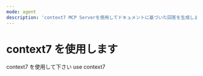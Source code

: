 ```yaml
---
mode: agent
description: 'context7 MCP Serverを使用してドキュメントに基づいた回答を生成します'
---
```


# context7 を使用します

context7 を使用して下さい
use context7
